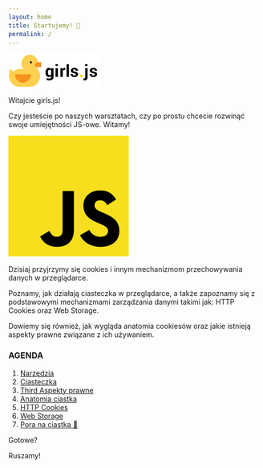 ```yaml
---
layout: home
title: Startujemy! 🚀
permalink: /
---
```


![](./assets/kaczucha3.png)

Witajcie girls.js! 

Czy jesteście po naszych warsztatach, czy po prostu chcecie rozwinąć swoje umiejętności JS-owe. Witamy!

![](./assets/js-logo.png)

Dzisiaj przyjrzymy się cookies i innym mechanizmom przechowywania danych w przeglądarce.

Poznamy, jak działają ciasteczka w przeglądarce, a także zapoznamy się z podstawowymi mechanizmami zarządzania danymi takimi jak: HTTP Cookies oraz Web Storage.

Dowiemy się również, jak wygląda anatomia cookiesów oraz jakie istnieją aspekty prawne związane z ich używaniem.

### AGENDA

1. [Narzędzia](#example)
2. [Ciasteczka](#example2)
3. [Third Aspekty prawne](#third-example)
4. [Anatomia ciastka](#fourth-examplehttpwwwfourthexamplecom)
5. [HTTP Cookies](#fourth-examplehttpwwwfourthexamplecom)
6. [Web Storage](#fourth-examplehttpwwwfourthexamplecom)
7. [Pora na ciastka 🍪](#fourth-examplehttpwwwfourthexamplecom)

Gotowe? 

Ruszamy!
